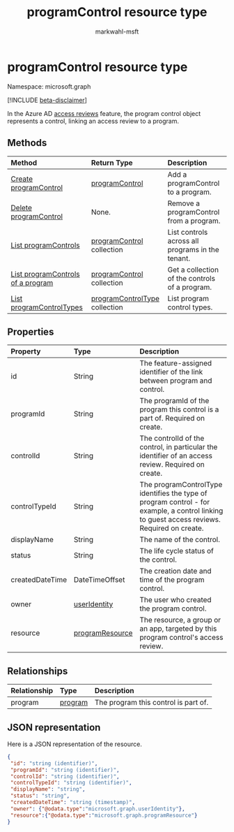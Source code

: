 ﻿---
title: "programControl resource type"
description: "In the Azure AD access reviews feature, the program control object represents a control, linking an access review to a program."
localization_priority: Normal
doc_type: resourcePageType
ms.prod: "microsoft-identity-platform"
author: "markwahl-msft"
---

# programControl resource type

Namespace: microsoft.graph

[!INCLUDE [beta-disclaimer](../../includes/beta-disclaimer.md)]

In the Azure AD [access reviews](accessreviews-root.md) feature, the program control object represents a control, linking an access review to a program.

## Methods

| Method                                                              | Return Type                                            | Description                                      |
| :------------------------------------------------------------------ | :----------------------------------------------------- | :----------------------------------------------- |
| [Create programControl](../api/programcontrol-create.md)            | [programControl](programcontrol.md)                    | Add a programControl to a program.               |
| [Delete programControl](../api/programcontrol-delete.md)            | None.                                                  | Remove a programControl from a program.          |
| [List programControls](../api/programcontrol-list.md)               | [programControl](programcontrol.md) collection         | List controls across all programs in the tenant. |
| [List programControls of a program](../api/program-listcontrols.md) | [programControl](programcontrol.md) collection         | Get a collection of the controls of a program.   |
| [List programControlTypes](../api/programcontroltype-list.md)       | [programControlType](programcontroltype.md) collection | List program control types.                      |

## Properties

| Property        | Type                                  | Description                                                                                                                                 |
| :-------------- | :------------------------------------ | :------------------------------------------------------------------------------------------------------------------------------------------ |
| id              | String                                | The feature-assigned identifier of the link between program and control.                                                                    |
| programId       | String                                | The programId of the program this control is a part of. Required on create.                                                                 |
| controlId       | String                                | The controlId of the control, in particular the identifier of an access review. Required on create.                                         |
| controlTypeId   | String                                | The programControlType identifies the type of program control - for example, a control linking to guest access reviews. Required on create. |
| displayName     | String                                | The name of the control.                                                                                                                    |
| status          | String                                | The life cycle status of the control.                                                                                                       |
| createdDateTime | DateTimeOffset                        | The creation date and time of the program control.                                                                                          |
| owner           | [userIdentity](useridentity.md)       | The user who created the program control.                                                                                                   |
| resource        | [programResource](programresource.md) | The resource, a group or an app, targeted by this program control's access review.                                                          |

## Relationships

| Relationship | Type                  | Description                          |
| :----------- | :-------------------- | :----------------------------------- |
| program      | [program](program.md) | The program this control is part of. |

## JSON representation

Here is a JSON representation of the resource.

<!-- {
  "blockType": "resource",
  "optionalProperties": [

  ],
  "keyProperty": "id",
  "@odata.type": "microsoft.graph.programControl"
}-->

```json
{
 "id": "string (identifier)",
 "programId": "string (identifier)",
 "controlId": "string (identifier)",
 "controlTypeId": "string (identifier)",
 "displayName": "string",
 "status": "string",
 "createdDateTime": "string (timestamp)",
 "owner": {"@odata.type":"microsoft.graph.userIdentity"},
 "resource":{"@odata.type":"microsoft.graph.programResource"}
}
```

<!--
{
  "type": "#page.annotation",
  "description": "programControl resource",
  "keywords": "",
  "section": "documentation",
  "tocPath": "",
  "suppressions": []
}
-->
